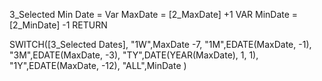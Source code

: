 3_Selected Min Date = 
Var MaxDate = [2_MaxDate] +1
VAR MinDate = [2_MinDate] -1
RETURN

SWITCH([3_Selected Dates],
    "1W",MaxDate -7,
    "1M",EDATE(MaxDate, -1),
    "3M",EDATE(MaxDate, -3),
    "TY",DATE(YEAR(MaxDate), 1, 1),
    "1Y",EDATE(MaxDate, -12),
    "ALL",MinDate )
